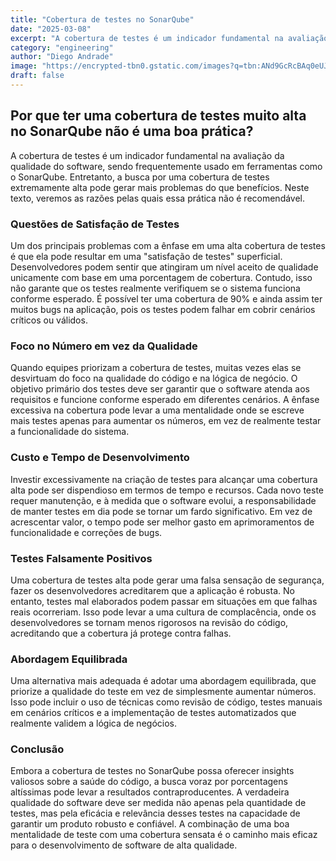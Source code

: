```yaml
---
title: "Cobertura de testes no SonarQube"
date: "2025-03-08"
excerpt: "A cobertura de testes é um indicador fundamental na avaliação da qualidade do software, sendo frequentemente usado em ferramentas como o SonarQube. Entretanto, a busca por uma cobertura de testes extremamente alta pode gerar mais problemas do que benefícios. Neste texto, veremos as razões pelas quais essa prática não é recomendável."
category: "engineering"
author: "Diego Andrade"
image: "https://encrypted-tbn0.gstatic.com/images?q=tbn:ANd9GcRcBAq0eUJvNvNOcdudD_mvq34bOPprIHw_Hg&s"
draft: false
---
```


## Por que ter uma cobertura de testes muito alta no SonarQube não é uma boa prática?

A cobertura de testes é um indicador fundamental na avaliação da qualidade do software, sendo frequentemente usado em ferramentas como o SonarQube. Entretanto, a busca por uma cobertura de testes extremamente alta pode gerar mais problemas do que benefícios. Neste texto, veremos as razões pelas quais essa prática não é recomendável.

### Questões de Satisfação de Testes

Um dos principais problemas com a ênfase em uma alta cobertura de testes é que ela pode resultar em uma "satisfação de testes" superficial. Desenvolvedores podem sentir que atingiram um nível aceito de qualidade unicamente com base em uma porcentagem de cobertura. Contudo, isso não garante que os testes realmente verifiquem se o sistema funciona conforme esperado. É possível ter uma cobertura de 90% e ainda assim ter muitos bugs na aplicação, pois os testes podem falhar em cobrir cenários críticos ou válidos.

### Foco no Número em vez da Qualidade

Quando equipes priorizam a cobertura de testes, muitas vezes elas se desvirtuam do foco na qualidade do código e na lógica de negócio. O objetivo primário dos testes deve ser garantir que o software atenda aos requisitos e funcione conforme esperado em diferentes cenários. A ênfase excessiva na cobertura pode levar a uma mentalidade onde se escreve mais testes apenas para aumentar os números, em vez de realmente testar a funcionalidade do sistema.

### Custo e Tempo de Desenvolvimento

Investir excessivamente na criação de testes para alcançar uma cobertura alta pode ser dispendioso em termos de tempo e recursos. Cada novo teste requer manutenção, e à medida que o software evolui, a responsabilidade de manter testes em dia pode se tornar um fardo significativo. Em vez de acrescentar valor, o tempo pode ser melhor gasto em aprimoramentos de funcionalidade e correções de bugs.

### Testes Falsamente Positivos

Uma cobertura de testes alta pode gerar uma falsa sensação de segurança, fazer os desenvolvedores acreditarem que a aplicação é robusta. No entanto, testes mal elaborados podem passar em situações em que falhas reais ocorreriam. Isso pode levar a uma cultura de complacência, onde os desenvolvedores se tornam menos rigorosos na revisão do código, acreditando que a cobertura já protege contra falhas.

### Abordagem Equilibrada

Uma alternativa mais adequada é adotar uma abordagem equilibrada, que priorize a qualidade do teste em vez de simplesmente aumentar números. Isso pode incluir o uso de técnicas como revisão de código, testes manuais em cenários críticos e a implementação de testes automatizados que realmente validem a lógica de negócios.

### Conclusão

Embora a cobertura de testes no SonarQube possa oferecer insights valiosos sobre a saúde do código, a busca voraz por porcentagens altíssimas pode levar a resultados contraproducentes. A verdadeira qualidade do software deve ser medida não apenas pela quantidade de testes, mas pela eficácia e relevância desses testes na capacidade de garantir um produto robusto e confiável. A combinação de uma boa mentalidade de teste com uma cobertura sensata é o caminho mais eficaz para o desenvolvimento de software de alta qualidade.




